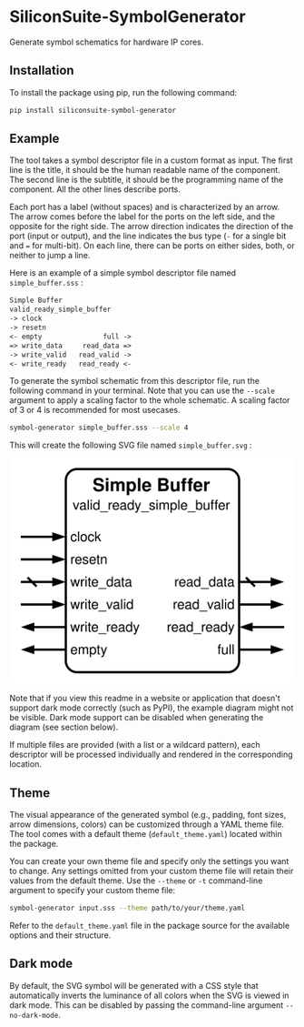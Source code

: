# SiliconSuite-SymbolGenerator

Generate symbol schematics for hardware IP cores.

## Installation

To install the package using pip, run the following command:

```bash
pip install siliconsuite-symbol-generator
```

## Example

The tool takes a symbol descriptor file in a custom format as input. The first line is the title, it should be the human readable name of the component. The second line is the subtitle, it should be the programming name of the component. All the other lines describe ports.

Each port has a label (without spaces) and is characterized by an arrow. The arrow comes before the label for the ports on the left side, and the opposite for the right side. The arrow direction indicates the direction of the port (input or output), and the line indicates the bus type (`-` for a single bit and `=` for multi-bit). On each line, there can be ports on either sides, both, or neither to jump a line.

Here is an example of a simple symbol descriptor file named `simple_buffer.sss` :

```sss
Simple Buffer
valid_ready_simple_buffer
-> clock
-> resetn
<- empty               full ->
=> write_data     read_data =>
-> write_valid   read_valid ->
<- write_ready   read_ready <-
```

To generate the symbol schematic from this descriptor file, run the following command in your terminal. Note that you can use the `--scale` argument to apply a scaling factor to the whole schematic. A scaling factor of 3 or 4 is recommended for most usecases.

```bash
symbol-generator simple_buffer.sss --scale 4
```

This will create the following SVG file named `simple_buffer.svg` :

![simple_buffer.svg](https://raw.githubusercontent.com/Louis-DR/SiliconSuite-SymbolGenerator/refs/heads/master/example/simple_buffer.svg)

Note that if you view this readme in a website or application that doesn't support dark mode correctly (such as PyPI), the example diagram might not be visible. Dark mode support can be disabled when generating the diagram (see section below).

If multiple files are provided (with a list or a wildcard pattern), each descriptor will be processed individually and rendered in the corresponding location.

## Theme

The visual appearance of the generated symbol (e.g., padding, font sizes, arrow dimensions, colors) can be customized through a YAML theme file. The tool comes with a default theme (`default_theme.yaml`) located within the package.

You can create your own theme file and specify only the settings you want to change. Any settings omitted from your custom theme file will retain their values from the default theme. Use the `--theme` or `-t` command-line argument to specify your custom theme file:

```bash
symbol-generator input.sss --theme path/to/your/theme.yaml
```

Refer to the `default_theme.yaml` file in the package source for the available options and their structure.

## Dark mode

By default, the SVG symbol will be generated with a CSS style that automatically inverts the luminance of all colors when the SVG is viewed in dark mode. This can be disabled by passing the command-line argument `--no-dark-mode`.
